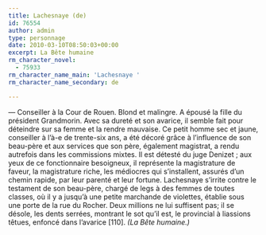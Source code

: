 ```yaml
---
title: Lachesnaye (de)
id: 76554
author: admin
type: personnage
date: 2010-03-10T08:50:03+00:00
excerpt: La Bête humaine
rm_character_novel:
  - 75933
rm_character_name_main: 'Lachesnaye '
rm_character_name_secondary: de

---
```

— Conseiller à la Cour de Rouen. Blond et malingre. A épousé la fille du président Grandmorin. Avec sa dureté et son avarice, il semble fait pour déteindre sur sa femme et la rendre mauvaise. Ce petit homme sec et jaune, conseiller à l&rsquo;à-e de trente-six ans, a été décoré grâce à l&rsquo;influence de son beau-père et aux services que son père, également magistrat, a rendu autrefois dans les commissions mixtes. Il est détesté du juge Denizet ; aux yeux de ce fonctionnaire besoigneux, il représente la magistrature de faveur, la magistrature riche, les médiocres qui s&rsquo;installent, assurés d&rsquo;un chemin rapide, par leur parenté et leur fortune. Lachesnaye s&rsquo;irrite contre le testament de son beau-père, chargé de legs à des femmes de toutes classes, où il y a jusqu&rsquo;à une petite marchande de violettes, établie sous une porte de la rue du Rocher. Deux millions ne lui suffisent pas; il se désole, les dents serrées, montrant le sot qu&rsquo;il est, le provincial à liassions têtues, enfoncé dans l&rsquo;avarice [110]. _(La Bête humaine.)_